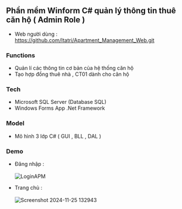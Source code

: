 ## Phần mềm Winform C# quản lý thông tin thuê căn hộ ( Admin Role ) 

- Web người dùng : https://github.com/Itatri/Apartment_Management_Web.git

### Functions

- Quản lí các thông tin cơ bản của hệ thống căn hộ 
- Tạo hợp đồng thuê nhà , CT01  dành cho căn hộ



### Tech
- Microsoft SQL Server (Database SQL) 
- Windows Forms App .Net Framework

### Model
- Mô hình 3 lớp C# ( GUI , BLL , DAL )


### Demo
- Đăng nhập : <br>  <br>
![LoginAPM](https://github.com/user-attachments/assets/be257497-2b0e-4922-af5a-011ad52c4149)

- Trang chủ :  <br>  <br>
![Screenshot 2024-11-25 132943](https://github.com/user-attachments/assets/a470e3b0-0171-4131-941f-3b275c2e6e44)

